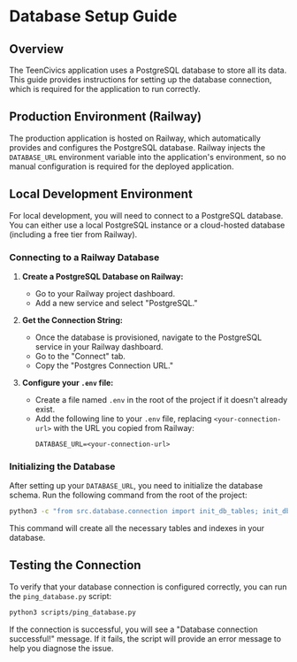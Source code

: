 # Database Setup Guide

## Overview

The TeenCivics application uses a PostgreSQL database to store all its data. This guide provides instructions for setting up the database connection, which is required for the application to run correctly.

## Production Environment (Railway)

The production application is hosted on Railway, which automatically provides and configures the PostgreSQL database. Railway injects the `DATABASE_URL` environment variable into the application's environment, so no manual configuration is required for the deployed application.

## Local Development Environment

For local development, you will need to connect to a PostgreSQL database. You can either use a local PostgreSQL instance or a cloud-hosted database (including a free tier from Railway).

### Connecting to a Railway Database

1.  **Create a PostgreSQL Database on Railway:**
    *   Go to your Railway project dashboard.
    *   Add a new service and select "PostgreSQL."

2.  **Get the Connection String:**
    *   Once the database is provisioned, navigate to the PostgreSQL service in your Railway dashboard.
    *   Go to the "Connect" tab.
    *   Copy the "Postgres Connection URL."

3.  **Configure your `.env` file:**
    *   Create a file named `.env` in the root of the project if it doesn't already exist.
    *   Add the following line to your `.env` file, replacing `<your-connection-url>` with the URL you copied from Railway:
        ```
        DATABASE_URL=<your-connection-url>
        ```

### Initializing the Database

After setting up your `DATABASE_URL`, you need to initialize the database schema. Run the following command from the root of the project:

```bash
python3 -c "from src.database.connection import init_db_tables; init_db_tables()"
```

This command will create all the necessary tables and indexes in your database.

## Testing the Connection

To verify that your database connection is configured correctly, you can run the `ping_database.py` script:

```bash
python3 scripts/ping_database.py
```

If the connection is successful, you will see a "Database connection successful!" message. If it fails, the script will provide an error message to help you diagnose the issue.